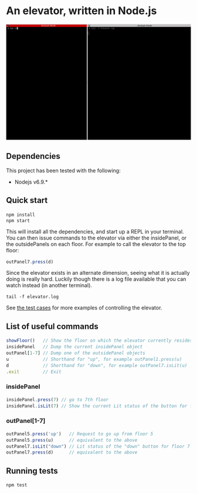 # An elevator, written in Node.js

![Screenshot of the elevator in action](screenshot.gif)

## Dependencies

This project has been tested with the following:

* Nodejs v6.9.*

## Quick start

```shell
npm install
npm start
```

This will install all the dependencies, and start up a REPL in your terminal.
You can then issue commands to the elevator via either the insidePanel, or the
outsidePanels on each floor. For example to call the elevator to the top floor:

```javascript
outPanel7.press(d)
```

Since the elevator exists in an alternate dimension, seeing what it is actually
doing is really hard. Luckily though there is a log file available that you can
watch instead (in another terminal).

```shell
tail -f elevator.log
```

See [the test cases](TEST_CASES.md) for more examples of controlling the elevator.

## List of useful commands

```javascript
showFloor()   // Show the floor on which the elevator currently resides
insidePanel   // Dump the current insidePanel object
outPanel[1-7] // Dump one of the outsidePanel objects
u             // Shorthand for "up", for example outPanel1.press(u)
d             // Shorthand for "down", for example outPanel7.isLit(u)
.exit         // Exit
```

### insidePanel

```javascript
insidePanel.press(7) // go to 7th floor
insidePanel.isLit(7) // Show the current Lit status of the button for floor 7
```

### outPanel[1-7]

```javascript
outPanel5.press('up')   // Request to go up from floor 5
outPanel5.press(u)      // equivalent to the above
outPanel7.isLit("down") // Lit status of the "down" button for floor 7
outPanel7.press(d)      // equivalent to the above
```

## Running tests

```shell
npm test
```